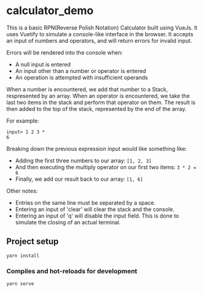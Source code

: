 # calculator_demo

This is a basic RPN(Reverse Polish Notation) Calculator built using VueJs. It uses Vuetify to simulate a console-like interface in the browser. It accepts an input of numbers and operators, and will return errors for invalid input. 

Errors will be rendered into the console when:
+ A null input is entered
+ An input other than a number or operator is entered
+ An operation is attempted with insufficient operands

When a number is encountered, we add that number to a Stack, respresented by an array. When an operator is encountered, we take the last two items in the stack and perform that operator on them. The result is then added to the top of the stack, represented by the end of the array.

For example:
``` 
input> 1 2 3 * 
6
```
Breaking down the previous expression input would like something like:
+ Adding the first three numbers to our array: ```[1, 2, 3]```
+ And then executing the multiply operator on our first two items: ```3 * 2 = 6``` 
+ Finally, we add our result back to our array: ```[1, 6]```

Other notes:
+ Entries on the same line must be separated by a space.
+ Entering an input of 'clear' will clear the stack and the console.
+ Entering an input of 'q' will disable the input field. This is done to simulate the closing of an actual terminal. 

## Project setup
```
yarn install
```

### Compiles and hot-reloads for development
```
yarn serve
